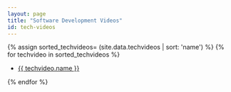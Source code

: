 ```yaml
---
layout: page
title: "Software Development Videos"
id: tech-videos
---
```


{% assign sorted_techvideos= (site.data.techvideos | sort: 'name') %}
{% for techvideo in sorted_techvideos %}

* <a href="{{ techvideo.url }}">{{ techvideo.name }}</a>

{% endfor %}
